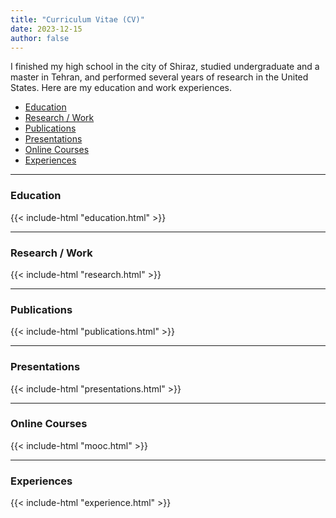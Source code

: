 ```yaml
---
title: "Curriculum Vitae (CV)"
date: 2023-12-15
author: false
---
```

I finished my high school in the city of Shiraz, studied undergraduate and a master in Tehran, and performed
several years of research in the United States. Here are my education and work experiences.

- [Education](#education)
- [Research / Work](#research--work)
- [Publications](#publications)
- [Presentations](#presentations)
- [Online Courses](#online-courses)
- [Experiences](#experiences)
___

### Education
{{< include-html "education.html" >}}

___
### Research / Work
{{< include-html "research.html" >}}

___
### Publications
{{< include-html "publications.html" >}}

___
### Presentations
{{< include-html "presentations.html" >}}

[//]: # (___)

[//]: # (### Skills)

[//]: # ({{< include-html "skills.html" >}})

___
### Online Courses
{{< include-html "mooc.html" >}}

___
### Experiences
{{< include-html "experience.html" >}}
